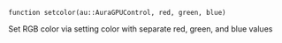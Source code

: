 ```
function setcolor(au::AuraGPUControl, red, green, blue)
```

Set RGB color via setting color with separate red, green, and blue values
